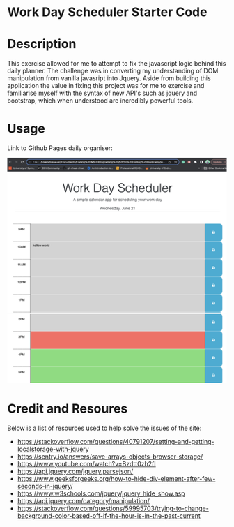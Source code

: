 # Work Day Scheduler Starter Code

# Description
This exercise allowed for me to attempt to fix the javascript logic behind this daily planner. The challenge was in converting my understanding of DOM manipulation from vanilla javasript into Jquery. Aside from building this application the value in fixing this project was for me to exercise and familiarise myself with the syntax of new API's such as jquery and bootstrap, which when understood are incredibly powerful tools. 

# Usage
Link to Github Pages daily organiser:

![alt text](./Assets/screenshot1.png)
![alt text](./Assets/screenshot2.png)

# Credit and Resoures

Below is a list of resources used to help solve the issues of the site:
- https://stackoverflow.com/questions/40791207/setting-and-getting-localstorage-with-jquery
- https://sentry.io/answers/save-arrays-objects-browser-storage/
- https://www.youtube.com/watch?v=Bzdtt0zh2fI
- https://api.jquery.com/jquery.parsejson/
- https://www.geeksforgeeks.org/how-to-hide-div-element-after-few-seconds-in-jquery/
- https://www.w3schools.com/jquery/jquery_hide_show.asp
- https://api.jquery.com/category/manipulation/
- https://stackoverflow.com/questions/59995703/trying-to-change-background-color-based-off-if-the-hour-is-in-the-past-current
